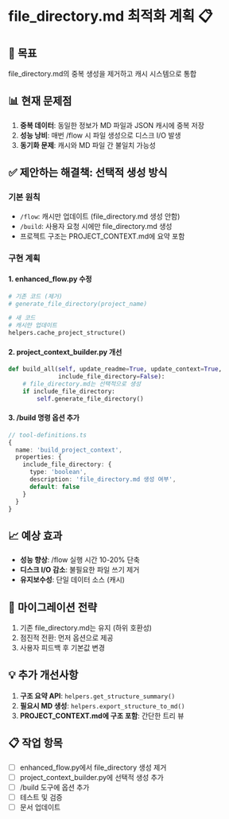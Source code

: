 # file_directory.md 최적화 계획 📋

## 🎯 목표
file_directory.md의 중복 생성을 제거하고 캐시 시스템으로 통합

## 📊 현재 문제점
1. **중복 데이터**: 동일한 정보가 MD 파일과 JSON 캐시에 중복 저장
2. **성능 낭비**: 매번 /flow 시 파일 생성으로 디스크 I/O 발생
3. **동기화 문제**: 캐시와 MD 파일 간 불일치 가능성

## ✅ 제안하는 해결책: 선택적 생성 방식

### 기본 원칙
- `/flow`: 캐시만 업데이트 (file_directory.md 생성 안함)
- `/build`: 사용자 요청 시에만 file_directory.md 생성
- 프로젝트 구조는 PROJECT_CONTEXT.md에 요약 포함

### 구현 계획

#### 1. enhanced_flow.py 수정
```python
# 기존 코드 (제거)
# generate_file_directory(project_name)

# 새 코드
# 캐시만 업데이트
helpers.cache_project_structure()
```

#### 2. project_context_builder.py 개선
```python
def build_all(self, update_readme=True, update_context=True, 
              include_file_directory=False):
    # file_directory.md는 선택적으로 생성
    if include_file_directory:
        self.generate_file_directory()
```

#### 3. /build 명령 옵션 추가
```typescript
// tool-definitions.ts
{
  name: 'build_project_context',
  properties: {
    include_file_directory: {
      type: 'boolean',
      description: 'file_directory.md 생성 여부',
      default: false
    }
  }
}
```

## 📈 예상 효과
- **성능 향상**: /flow 실행 시간 10-20% 단축
- **디스크 I/O 감소**: 불필요한 파일 쓰기 제거
- **유지보수성**: 단일 데이터 소스 (캐시)

## 🔄 마이그레이션 전략
1. 기존 file_directory.md는 유지 (하위 호환성)
2. 점진적 전환: 먼저 옵션으로 제공
3. 사용자 피드백 후 기본값 변경

## 💡 추가 개선사항
1. **구조 요약 API**: `helpers.get_structure_summary()`
2. **필요시 MD 생성**: `helpers.export_structure_to_md()`
3. **PROJECT_CONTEXT.md에 구조 포함**: 간단한 트리 뷰

## 📋 작업 항목
- [ ] enhanced_flow.py에서 file_directory 생성 제거
- [ ] project_context_builder.py에 선택적 생성 추가
- [ ] /build 도구에 옵션 추가
- [ ] 테스트 및 검증
- [ ] 문서 업데이트
